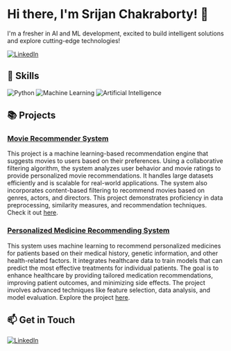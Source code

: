 # Hi there, I'm Srijan Chakraborty! 👋

I'm a fresher in AI and ML development, excited to build intelligent solutions and explore cutting-edge technologies!

[![LinkedIn](https://img.shields.io/badge/LinkedIn-0077B5?style=for-the-badge&logo=linkedin&logoColor=white)](https://www.linkedin.com/in/srijan-chakraborty-72aaa41b7/)

## 🚀 Skills
![Python](https://img.shields.io/badge/Python-3776AB?style=for-the-badge&logo=python&logoColor=white)
![Machine Learning](https://img.shields.io/badge/Machine_Learning-FFD43B?style=for-the-badge&logo=machine-learning&logoColor=black)
![Artificial Intelligence](https://img.shields.io/badge/AI-31A8FF?style=for-the-badge&logo=AI&logoColor=white)

## 📚 Projects

### [Movie Recommender System](https://github.com/SrijanChakraborty/Movie-Recommender-System)
This project is a machine learning-based recommendation engine that suggests movies to users based on their preferences. Using a collaborative filtering algorithm, the system analyzes user behavior and movie ratings to provide personalized movie recommendations. It handles large datasets efficiently and is scalable for real-world applications. The system also incorporates content-based filtering to recommend movies based on genres, actors, and directors. This project demonstrates proficiency in data preprocessing, similarity measures, and recommendation techniques. Check it out [here](https://github.com/SrijanChakraborty/Movie-Recommender-System).

### [Personalized Medicine Recommending System](https://github.com/SrijanChakraborty/Personalized-Medicine-Recommender)
This system uses machine learning to recommend personalized medicines for patients based on their medical history, genetic information, and other health-related factors. It integrates healthcare data to train models that can predict the most effective treatments for individual patients. The goal is to enhance healthcare by providing tailored medication recommendations, improving patient outcomes, and minimizing side effects. The project involves advanced techniques like feature selection, data analysis, and model evaluation. Explore the project [here](https://github.com/SrijanChakraborty/Personalized-Medicine-Recommender).

## 📫 Get in Touch
[![LinkedIn](https://img.shields.io/badge/LinkedIn-0077B5?style=for-the-badge&logo=linkedin&logoColor=white)](https://www.linkedin.com/in/srijan-chakraborty-72aaa41b7/)

